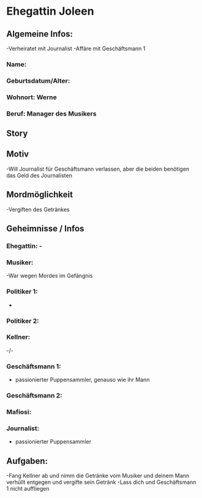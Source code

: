 # Ehegattin Joleen

## Algemeine Infos:
-Verheiratet mit Journalist
-Affäre mit Geschäftsmann 1

### Name:
### Geburtsdatum/Alter: 
### Wohnort: Werne
### Beruf: Manager des Musikers

## Story

## Motiv
-Will Journalist für Geschäftsmann verlassen, aber die beiden benötigen das Geld des Journalisten

## Mordmöglichkeit
-Vergiften des Getränkes
## Geheimnisse / Infos

### Ehegattin: - 

### Musiker:
-War wegen Mordes im Gefängnis

### Politiker 1:
-   

### Politiker 2:

### Kellner:
-\/-
### Geschäftsmann 1:
- passionierter Puppensammler, genauso wie ihr Mann
### Geschäftsmann 2:

### Mafiosi:

### Journalist:
 - passionierter Puppensammler
## Aufgaben:

-Fang Kellner ab und nimm die Getränke vom Musiker und deinem Mann verhüllt entgegen und vergifte sein Getränk
-Lass dich und Geschäftsmann 1 nicht auffliegen
